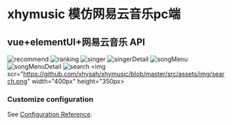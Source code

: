 # xhymusic 模仿网易云音乐pc端
## vue+elementUI+网易云音乐 API
![recommend](https://github.com/xhysah/xhymusic/blob/master/src/assets/img/recommend.png)
![ranking](https://github.com/xhysah/xhymusic/blob/master/src/assets/img/ranking.png)
![singer](https://github.com/xhysah/xhymusic/blob/master/src/assets/img/singer.png)
![singerDetail](https://github.com/xhysah/xhymusic/blob/master/src/assets/img/singerDetail.png)
![songMenu](https://github.com/xhysah/xhymusic/blob/master/src/assets/img/songMenu.png)
![songMenuDetail](https://github.com/xhysah/xhymusic/blob/master/src/assets/img/songMenuDetail.png)
![search](https://github.com/xhysah/xhymusic/blob/master/src/assets/img/search.png)
<img scr="https://github.com/xhysah/xhymusic/blob/master/src/assets/img/search.png" width="400px" height="350px>
### Customize configuration
See [Configuration Reference](https://cli.vuejs.org/config/).
